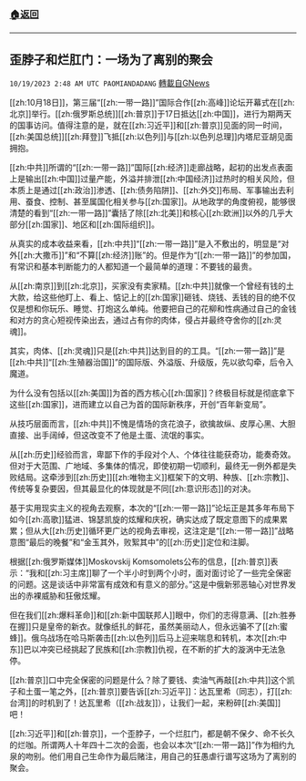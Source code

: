 ###  [:house:返回](README.md)
---


## 歪脖子和烂肛门：一场为了离别的聚会
`10/19/2023 2:48 AM UTC PAOMIANDADANG` [轉載自GNews](https://gnews.org/articles/1852698)

[[zh:10月18日]]，第三届“[[zh:一带一路]]”国际合作[[zh:高峰]]论坛开幕式在[[zh:北京]]举行。[[zh:俄罗斯总统]][[zh:普京]]于17日抵达[[zh:中国]]，进行为期两天的国事访问。值得注意的是，就在[[zh:习近平]]和[[zh:普京]]见面的同一时间，[[zh:美国总统]][[zh:拜登]]飞抵[[zh:以色列]]与[[zh:以色列总理]]内塔尼亚胡见面拥抱。

[[zh:中共]]所谓的“[[zh:一带一路]]”国际[[zh:经济]]走廊战略，起初的出发点表面上是输出[[zh:中国]]过量产能，外溢并排泄[[zh:中国经济]]过热时的相关风险，但本质上是通过[[zh:政治]]渗透、[[zh:债务陷阱]]、[[zh:外交]]布局、军事输出去利用、蚕食、控制、甚至属国化相关参与[[zh:国家]]。从地政学的角度俯视，能够很清楚的看到“[[zh:一带一路]]”囊括了除[[zh:北美]]和核心[[zh:欧洲]]以外的几乎大部分[[zh:国家]]、地区和[[zh:国际组织]]。

从真实的成本收益来看，[[zh:中共]]“[[zh:一带一路]]”是入不敷出的，明显是“对外[[zh:大撒币]]”和“不算[[zh:经济]]账”的。但是作为“[[zh:一带一路]]”的参加国，有常识和基本判断能力的人都知道一个最简单的道理：不要钱的最贵。

从[[zh:南京]]到[[zh:北京]]，买家没有卖家精。[[zh:中共]]就像一个曾经有钱的土大款，给这些他盯上、看上、惦记上的[[zh:国家]]砸钱、烧钱、丢钱的目的绝不仅仅是想和你玩乐、睡觉、打炮这么单纯。他要把自己的花柳和性病通过自己的金钱和对方的贪心短视传染出去，通过占有你的肉体，侵占并最终夺舍你的[[zh:灵魂]]。

其实，肉体、[[zh:灵魂]]只是[[zh:中共]]达到目的的工具。“[[zh:一带一路]]”是[[zh:中共]]“[[zh:生殖器治国]]”的国际版、外溢版、升级版，先以欲勾牵，后令入魔道。

为什么没有包括以[[zh:美国]]为首的西方核心[[zh:国家]]？终极目标就是彻底拿下这些[[zh:国家]]，进而建立以自己为首的国际新秩序，开创“百年新变局”。

从技巧层面而言，[[zh:中共]]不愧是情场的贪花浪子，欲擒故纵、皮厚心黑、大胆直接、出手阔绰，但这改变不了他是土蛋、流氓的事实。

从[[zh:历史]]经验而言，卑鄙下作的手段对个人、个体往往能获奇功，能奏奇效。但对于大范围、广地域、多集体的情况，即使初期一切顺利，最终无一例外都是失败结局。这牵涉到[[zh:历史]][[zh:唯物主义]]框架下的文明、种族、[[zh:宗教]]、传统等复杂要因，但其最显化的体现就是不同[[zh:意识形态]]的对决。

基于实用现实主义的视角去观察，本次的“[[zh:一带一路]]”论坛正是其多年布局下如今[[zh:高歌]]猛进、锦瑟凯旋的炫耀和庆祝，确实达成了既定意图下的成果累累；但从大[[zh:历史]]循环更广达的视角去审视，这注定是“[[zh:一带一路]]”战略意图“最后的晚餐”和“金玉其外，败絮其中”的[[zh:历史]]定位和注脚。

根据[[zh:俄罗斯媒体]]Moskovskij Komsomolets公布的信息，[[zh:普京]]表示：“我和[[zh:习主席]]聊了一个半小时到两个小时，面对面讨论了一些完全保密的问题。这是谈话中非常富有成效和有意义的部分。”这是中俄新邪恶轴心对世界发出的赤裸威胁和狂傲炫耀。

但在我们[[zh:爆料革命]]和[[zh:新中国联邦人]]眼中，你们的志得意满、[[zh:胜券在握]]只是皇帝的新衣。就像纸扎的鲜花，虽然美丽动人，但永远骗不了[[zh:蜜蜂]]。俄乌战场在哈马斯袭击[[zh:以色列]]后马上迎来喘息和转机，本次[[zh:中东]]巴以冲突已经挑起了民族和[[zh:宗教]]仇视，在不断的扩大的漩涡中无法急停。

[[zh:普京]]口中完全保密的问题是什么？除了要钱、卖油气再敲[[zh:中共]]这个凯子和土蛋一笔之外，[[zh:普京]]要告诉[[zh:习近平]]：达瓦里希（同志），打[[zh:台湾]]的时机到了！达瓦里希（[[zh:战友]]），让我们一起，来粉碎[[zh:美国]]吧！

[[zh:习近平]]和[[zh:普京]]，一个歪脖子，一个烂肛门，都是朝不保夕、命不长久的烂咖。所谓两人十年四十二次的会面，也会以本次“[[zh:一带一路]]”作为相约九泉的吻别。他们用自己生命作为最后赌注，用自己的狂愚虐行谱写这场为了离别的聚会。
